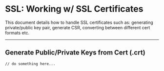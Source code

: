 # SSL: Working w/ SSL Certificates
This document details how to handle SSL certificates such as: generating private/public key pair, generate CSR, converting between different cert formats etc.

---

## Generate Public/Private Keys from Cert (.crt)

```bash
// do something here...
```
